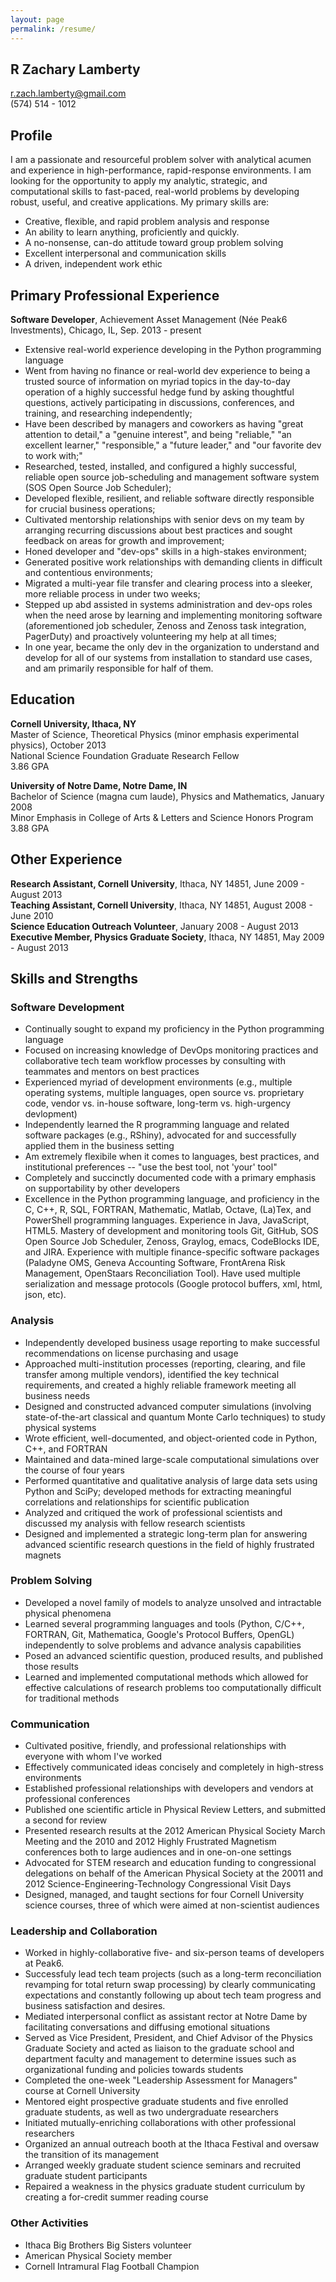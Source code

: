 ```yaml
---
layout: page
permalink: /resume/
---
```


## R Zachary Lamberty
[r.zach.lamberty@gmail.com](mailto:r.zach.lamberty@gmail.com)  
(574) 514 - 1012

## Profile
I am a passionate and resourceful problem solver with analytical acumen and experience in high-performance, rapid-response environments. I am looking for the opportunity to apply my analytic, strategic, and computational skills to fast-paced, real-world problems by developing robust, useful, and creative applications. My primary skills are:  
+ Creative, flexible, and rapid problem analysis and response
+ An ability to learn anything, proficiently and quickly.
+ A no-nonsense, can-do attitude toward group problem solving
+ Excellent interpersonal and communication skills
+ A driven, independent work ethic

## Primary Professional Experience
**Software Developer**, Achievement Asset Management (N&eacute;e Peak6 Investments), Chicago, IL, Sep. 2013 - present
+ Extensive real-world experience developing in the Python programming language
+ Went from having no finance or real-world dev experience to being a trusted source of information on myriad topics in the day-to-day operation of a highly successful hedge fund by asking thoughtful questions, actively participating in discussions, conferences, and training, and researching independently;
+ Have been described by managers and coworkers as having "great attention to detail," a "genuine interest", and being "reliable," "an excellent learner," "responsible," a "future leader," and "our favorite dev to work with;"
+ Researched, tested, installed, and configured a highly successful, reliable open source job-scheduling and management software system (SOS Open Source Job Scheduler);
+ Developed flexible, resilient, and reliable software directly responsible for crucial business operations;
+ Cultivated mentorship relationships with senior devs on my team by arranging recurring discussions about best practices and sought feedback on areas for growth and improvement;
+ Honed developer and "dev-ops" skills in a high-stakes environment;
+ Generated positive work relationships with demanding clients in difficult and contentious environments;
+ Migrated a multi-year file transfer and clearing process into a sleeker, more reliable process in under two weeks;
+ Stepped up abd assisted in systems administration and dev-ops roles when the need arose by learning and implementing monitoring software (aforementioned job scheduler, Zenoss and Zenoss task integration, PagerDuty) and proactively volunteering my help at all times;
+ In one year, became the only dev in the organization to understand and develop for all of our systems from installation to standard use cases, and am primarily responsible for half of them.

## Education
**Cornell University, Ithaca, NY**  
Master of Science, Theoretical Physics (minor emphasis experimental physics), October 2013  
National Science Foundation Graduate Research Fellow  
3.86 GPA


**University of Notre Dame, Notre Dame, IN**  
Bachelor of Science (magna cum laude), Physics and Mathematics, January 2008  
Minor Emphasis in College of Arts & Letters and Science Honors Program  
3.88 GPA


## Other Experience
**Research Assistant, Cornell University**, Ithaca, NY 14851, June 2009 - August 2013  
**Teaching Assistant, Cornell University**, Ithaca, NY 14851, August 2008 - June 2010  
**Science Education Outreach Volunteer**, January 2008 - August 2013  
**Executive Member, Physics Graduate Society**, Ithaca, NY 14851, May 2009 - August 2013  

## Skills and Strengths
### Software Development
+ Continually sought to expand my proficiency in the Python programming language
+ Focused on increasing knowledge of DevOps monitoring practices and collaborative tech team workflow processes by consulting with teammates and mentors on best practices
+ Experienced myriad of development environments (e.g., multiple operating systems, multiple languages, open source vs. proprietary code, vendor vs. in-house software, long-term vs. high-urgency devlopment)
+ Independently learned the R programming language and related software packages (e.g., RShiny), advocated for and successfully applied them in the business setting
+ Am extremely flexibile when it comes to languages, best practices, and institutional preferences -- "use the best tool, not 'your' tool"
+ Completely and succinctly documented code with a primary emphasis on supportability by other developers
+ Excellence in the Python programming language, and proficiency in the C, C++, R, SQL, FORTRAN, Mathematic, Matlab, Octave, (La)Tex, and PowerShell programming languages. Experience in Java, JavaScript, HTML5. Mastery of development and monitoring tools Git, GitHub, SOS Open Source Job Scheduler, Zenoss, Graylog, emacs, CodeBlocks IDE, and JIRA. Experience with multiple finance-specific software packages (Paladyne OMS, Geneva Accounting Software, FrontArena Risk
Management, OpenStaars Reconciliation Tool). Have used multiple serialization and message protocols (Google protocol buffers, xml, html, json, etc).

### Analysis
+ Independently developed business usage reporting to make successful recommendations on license purchasing and usage
+ Approached multi-institution processes (reporting, clearing, and file transfer among multiple vendors), identified the key technical requirements, and created a highly reliable framework meeting all business needs
+ Designed and constructed advanced computer simulations (involving state-of-the-art classical and quantum Monte Carlo techniques) to study physical systems
+ Wrote efficient, well-documented, and object-oriented code in Python, C++, and FORTRAN
+ Maintained and data-mined large-scale computational simulations over the course of four years
+ Performed quantitative and qualitative analysis of large data sets using Python and SciPy; developed methods for extracting meaningful correlations and relationships for scientific publication
+ Analyzed and critiqued the work of professional scientists and discussed my analysis with fellow research scientists
+ Designed and implemented a strategic long-term plan for answering advanced scientific research questions in the field of highly frustrated magnets

### Problem Solving
+ Developed a novel family of models to analyze unsolved and intractable physical phenomena
+ Learned several programming languages and tools (Python, C/C++, FORTRAN, Git, Mathematica, Google's Protocol Buffers, OpenGL) independently to solve problems and advance analysis capabilities
+ Posed an advanced scientific question, produced results, and published those results
+ Learned and implemented computational methods which allowed for effective calculations of research problems too computationally difficult for traditional methods

### Communication
+ Cultivated positive, friendly, and professional relationships with everyone with whom I've worked
+ Effectively communicated ideas concisely and completely in high-stress environments
+ Established professional relationships with developers and vendors at professional conferences
+ Published one scientific article in Physical Review Letters, and submitted a second for review
+ Presented research results at the 2012 American Physical Society March Meeting and the 2010 and 2012 Highly Frustrated Magnetism conferences both to large audiences and in one-on-one settings
+ Advocated for STEM research and education funding to congressional delegations on behalf of the American Physical Society at the 20011 and 2012 Science-Engineering-Technology Congressional Visit Days
+ Designed, managed, and taught sections for four Cornell University science courses, three of which were aimed at non-scientist audiences

### Leadership and Collaboration
+ Worked in highly-collaborative five- and six-person teams of developers at Peak6.
+ Successfuly lead tech team projects (such as a long-term reconciliation revamping for total return swap processing) by clearly communicating expectations and constantly following up about tech team progress and business satisfaction and desires.
+ Mediated interpersonal conflict as assistant rector at Notre Dame by facilitating conversations and diffusing emotional situations
+ Served as Vice President, President, and Chief Advisor of the Physics Graduate Society and acted as liaison to the graduate school and department faculty and management to determine issues such as organizational funding and policies towards students
+ Completed the one-week "Leadership Assessment for Managers" course at Cornell University
+ Mentored eight prospective graduate students and five enrolled graduate students, as well as two undergraduate researchers
+ Initiated mutually-enriching collaborations with other professional researchers
+ Organized an annual outreach booth at the Ithaca Festival and oversaw the transition of its management
+ Arranged weekly graduate student science seminars and recruited graduate student participants
+ Repaired a weakness in the physics graduate student curriculum by creating a for-credit summer reading course

### Other Activities
+ Ithaca Big Brothers Big Sisters volunteer
+ American Physical Society member
+ Cornell Intramural Flag Football Champion

